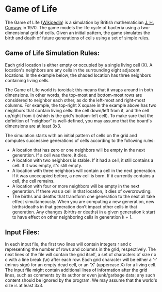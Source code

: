 # Game of Life

The Game of Life ([Wikipedia](https://en.wikipedia.org/wiki/Conway's_Game_of_Life)) is a simulation by British mathematician [J. H. Conway](http://conwaylife.com/) in 1970. The game models the life cycle of bacteria using a two-dimensional grid of cells. Given an initial pattern, the game simulates the birth and death of future generations of cells using a set of simple rules.

## Game of Life Simulation Rules:
Each grid location is either empty or occupied by a single living cell (X). A location's neighbors are any cells in the surrounding eight adjacent locations. In the example below, the shaded location has three neighbors containing living cells.

The Game of Life world is toroidal; this means that it wraps around in both dimensions. In other words, the top-most and bottom-most rows are considered to neighbor each other, as do the left-most and right-most columns. For example, the top-right X square in the example above has two neighbors that contain living cells: the cell down/left from it, and the cell up/right from it (which is the grid's bottom-left cell). To make sure that the definition of "neighbor" is well-defined, you may assume that the board's dimensions are at least 3x3.

The simulation starts with an initial pattern of cells on the grid and computes successive generations of cells according to the following rules:

* A location that has zero or one neighbors will be empty in the next generation. If a cell was there, it dies.
* A location with two neighbors is stable. If it had a cell, it still contains a cell. If it was empty, it's still empty.
* A location with three neighbors will contain a cell in the next generation. If it was unoccupied before, a new cell is born. If it currently contains a cell, the cell remains.
* A location with four or more neighbors will be empty in the next generation. If there was a cell in that location, it dies of overcrowding.
* The births and deaths that transform one generation to the next all take effect simultaneously. When you are computing a new generation, new births/deaths in that generation don't impact other cells in that generation. Any changes (births or deaths) in a given generation k start to have effect on other neighboring cells in generation k + 1.

## Input Files:
In each input file, the first two lines will contain integers r and c representing the number of rows and columns in the grid, respectively. The next lines of the file will contain the grid itself, a set of characters of size r x c with a line break (\n) after each row. Each grid character will be either a '-' (minus sign) for an empty dead cell, or an 'X' (uppercase X) for a living cell. The input file might contain additional lines of information after the grid lines, such as comments by its author or even junk/garbage data; any such content should be ignored by the program. We may assume that the world's size is at least 3x3.

